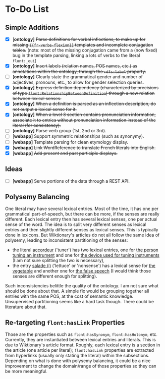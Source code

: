 # To-Do List

## Simple Additions

- [x] **[ontology]** ~~Parse definitions for verbal inflections, to make up for missing `{{fr-verbe-flexion}}` templates and incomplete conjugation tables.~~ (note: most of the missing conjugation came from a (now fixed) bug in the template parsing, linking a lots of verbs to the literal `flont:_oui`)
- [x] **[ontology]** ~~Insert labels (relation names, POS names, etc.) as annotations within the ontology, through the `rdfs:label` property.~~
- [ ] **[ontology]** Clearly state the grammatical gender and number of adjectives, pronouns, etc., to allow for gender selection queries.
- [x] **[ontology]** ~~Express definition dependency (characterized by precisions of type `flont:RelationshipBetweenDefinition`) through a new relation between lexical senses.~~
- [x] **[ontology]** ~~When a definition is parsed as an inflection description, do not output a lexical sense for it.~~
- [x] **[ontology]** ~~When a level 3 section contains pronunciation information, associate it to entries without pronunciation information instead of the literal (for consistency).~~
- [ ] **[ontology]** Parse verb group (1st, 2nd or 3rd).
- [ ] **[webapp]** Support symmetric relationships (such as synonymy).
- [ ] **[webapp]** Template parsing for clean etymology display.
- [x] **[webapp]** ~~Link WordReference to translate French literals into English.~~
- [x] **[webapp]** ~~Add present and past participle displays.~~

## Ideas

- [ ] **[webapp]** Serve portions of the data through a REST API.

## Polysemy Balancing

One literal may have several lexical entries. Most of the time, it has one per grammatical part-of-speech, but there can be more, if the senses are really different. Each lexical entry then has several lexical senses, one per actual sense of the word. The idea is to split very different senses as lexical entries and then slightly different senses as lexical senses. This is typically done in lexicons. But Wiktionary's articles do not all follow the same idea of polysemy, leading to inconsistent partitioning of the senses:

- the literal [accordeur](//chalier.fr/flont/graph/_accordeur) ('tuner') has two lexical entries, one for [the person tuning an instrument](//chalier.fr/flont/graph/_accordeur_nCom1) and one for [the device used for tuning instruments](//chalier.fr/flont/graph/_accordeur_nCom2) (I am not sure splitting the two is necessary),
- the entry [salade (i)](//chalier.fr/flont/graph/_salade_nCom1) ('lettuce' or 'nonsense') has a lexical sense for [the vegetable](//chalier.fr/flont/graph/_salade_nCom1.2) and another one for [the false speech](//chalier.fr/flont/graph/_salade_nCom1.5) (I would think those senses are different enough for splitting).

Such inconsistencies belittle the quality of the ontology. I am not sure what should be done about that. A simple fix would be grouping together all entries with the same POS, at the cost of semantic knowledge. Unsupervised partitioning seems like a hard task though. There could be literature about that.

## Re-targeting `flont:hasLink` Properties

Those are the properties such as `flont:hasSynonym`, `flont:hasHolonym`, etc. Currently, they are instantiated between lexical entries and literals. This is due to Wiktionary's article format. Roughly, each lexical entry is a section in the article (one article per literal); `flont:hasLink` properties are extracted from hyperlinks (usually only stating the literal) within the subsections. Depending on what is done with polysemy balancing, it could be a nice improvement to change the domain/range of those properties so they can be more meaningful.
